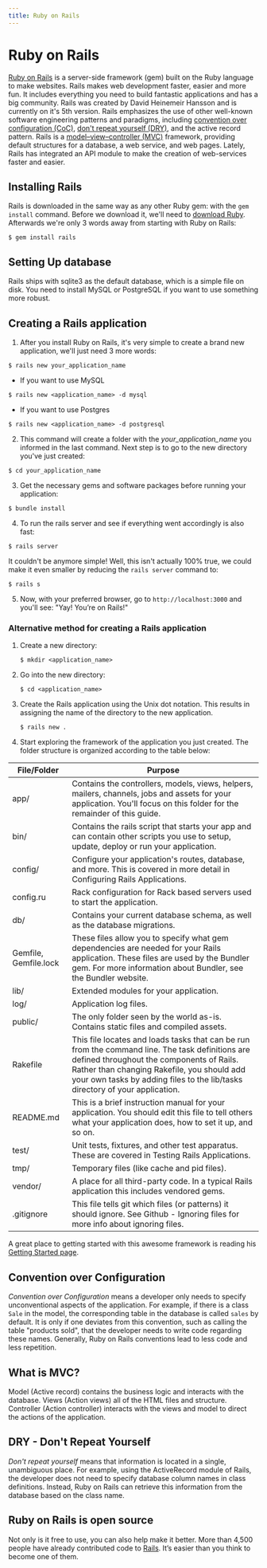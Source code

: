 ```yaml
---
title: Ruby on Rails
---
```


# Ruby on Rails
[Ruby on Rails](http://rubyonrails.org/) is a server-side framework (gem) built on the Ruby language to make websites. Rails makes web development faster, easier and more fun. It includes everything you need to build fantastic applications and has a big community. Rails was created by David Heinemeir Hansson and is currently on it's 5th version. Rails emphasizes the use of other well-known software engineering patterns and paradigms, including [convention over configuration (CoC)](https://en.wikipedia.org/wiki/Convention_over_configuration), [don't repeat yourself (DRY)](https://en.wikipedia.org/wiki/Don%27t_repeat_yourself), and the active record pattern. Rails is a [model–view–controller (MVC)](https://en.wikipedia.org/wiki/Model%E2%80%93view%E2%80%93controller) framework, providing default structures for a database, a web service, and web pages. Lately, Rails has integrated an API module to make the creation of web-services faster and easier.

## Installing Rails
Rails is downloaded in the same way as any other Ruby gem: with the `gem install` command. Before we download it, we'll need to <a href='https://www.ruby-lang.org' target='_blank' rel='nofollow'>download Ruby</a>. Afterwards we're only 3 words away from starting with Ruby on Rails:

```shell
$ gem install rails
```
## Setting Up database
Rails ships with sqlite3 as the default database, which is a simple file on disk. You need to install MySQL or PostgreSQL if you want to use something more robust.

## Creating a Rails application

1. After you install Ruby on Rails, it's very simple to create a brand new application, we'll just need 3 more words:
```shell
$ rails new your_application_name
```
  * If you want to use MySQL
  ```shell
  $ rails new <application_name> -d mysql
  ```
  * If you want to use Postgres
  ```shell
  $ rails new <application_name> -d postgresql
  ```

2. This command will create a folder with the *your_application_name* you informed in the last command. Next step is to go to the new directory you've just created:
```shell
$ cd your_application_name
```

3. Get the necessary gems and software packages before running your application:
```shell
$ bundle install
```

4. To run the rails server and see if everything went accordingly is also fast:
```shell
$ rails server
```
It couldn't be anymore simple! Well, this isn't actually 100% true, we could make it even smaller by reducing the `rails server` command to:
```shell
$ rails s
```

5. Now, with your preferred browser, go to `http://localhost:3000` and you'll see: "Yay! You’re on Rails!"

### Alternative method for creating a Rails application  

1. Create a new directory:  
    ```shell
    $ mkdir <application_name>
    ```    

2. Go into the new directory:  
    ```shell
    $ cd <application_name>
    ```  

3. Create the Rails application using the Unix dot notation. This results in assigning the name of the directory to the new application.  
    ```shell
    $ rails new .
    ```

5. Start exploring the framework of the application you just created. The folder structure is organized according to the table below:

| File/Folder |	Purpose |  
| ----------- | ------- |  
| app/ | Contains the controllers, models, views, helpers, mailers, channels, jobs and assets for your application. You'll focus on this folder for the remainder of this guide. |  
| bin/ | Contains the rails script that starts your app and can contain other scripts you use to setup, update, deploy or run your application. |  
| config/ |	Configure your application's routes, database, and more. This is covered in more detail in Configuring Rails Applications. |  
| config.ru | Rack configuration for Rack based servers used to start the application. |  
| db/ |	Contains your current database schema, as well as the database migrations. |  
| Gemfile, Gemfile.lock | These files allow you to specify what gem dependencies are needed for your Rails application. These files are used by the Bundler gem. For more information about Bundler, see the Bundler website. |    
| lib/ | Extended modules for your application. |  
| log/ | Application log files. |  
| public/ |	The only folder seen by the world as-is. Contains static files and compiled assets. |  
| Rakefile | This file locates and loads tasks that can be run from the command line. The task definitions are defined throughout the components of Rails. Rather than changing Rakefile, you should add your own tasks by adding files to the lib/tasks directory of your application. |  
| README.md | This is a brief instruction manual for your application. You should edit this file to tell others what your application does, how to set it up, and so on. |  
| test/ | Unit tests, fixtures, and other test apparatus. These are covered in Testing Rails Applications. |  
| tmp/ | Temporary files (like cache and pid files). |  
| vendor/ | A place for all third-party code. In a typical Rails application this includes vendored gems. |  
| .gitignore | This file tells git which files (or patterns) it should ignore. See Github - Ignoring files for more info about ignoring files. |  

A great place to getting started with this awesome framework is reading his [Getting Started page](http://guides.rubyonrails.org/getting_started.html).

## Convention over Configuration
*Convention over Configuration* means a developer only needs to specify unconventional aspects of the application. For example, if there is a class `Sale` in the model, the corresponding table in the database is called `sales` by default. It is only if one deviates from this convention, such as calling the table "products sold", that the developer needs to write code regarding these names. Generally, Ruby on Rails conventions lead to less code and less repetition.

## What is MVC?
Model (Active record) contains the business logic and interacts with the database.
Views (Action views) all of the HTML files and structure. 
Controller (Action controller) interacts with the views and model to direct the actions of the application.

## DRY - Don't Repeat Yourself
*Don't repeat yourself* means that information is located in a single, unambiguous place. For example, using the ActiveRecord module of Rails, the developer does not need to specify database column names in class definitions. Instead, Ruby on Rails can retrieve this information from the database based on the class name.

## Ruby on Rails is open source 
Not only is it free to use, you can also help make it better. More than 4,500 people have already contributed code to [Rails](https://github.com/rails/rails). It’s easier than you think to become one of them.

